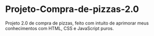 # Projeto-Compra-de-pizzas-2.0
Projeto 2.0 de compra de pizzas, feito com intuito de aprimorar meus conhecimentos com HTML, CSS e JavaScript puros. 
